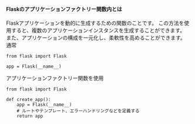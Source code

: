 #### Flaskのアプリケーションファクトリー関数内とは

Flaskアプリケーションを動的に生成するための関数のことです。
この方法を使用すると、複数のアプリケーションインスタンスを生成することができます。
また、アプリケーションの構成を一元化し、柔軟性を高めることができます。
通常
```
from flask import Flask

app = Flask(__name__)
```

アプリケーションファクトリー関数を使用
```
from flask import Flask

def create_app():
    app = Flask(__name__)
    # ルートやテンプレート、エラーハンドリングなどを定義する
    return app
```